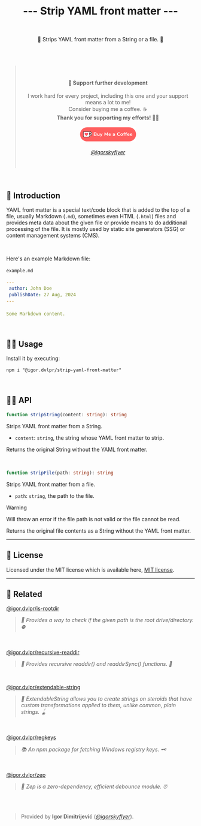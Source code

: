 <h1 align="center">--- Strip YAML front matter ---</h1>

<br>

<p align="center">
	🦓 Strips YAML front matter from a String or a file. 👾
</p>

<br>
<br>

<div align="center">
	<blockquote>
		<br>
		<h4>💖 Support further development</h4>
		<span>I work hard for every project, including this one and your support means a lot to me!
		<br>
		Consider buying me a coffee. ☕
		<br>
		<strong>Thank you for supporting my efforts! 🙏😊</strong></span>
		<br>
		<br>
		<a href="https://ko-fi.com/igorskyflyer" target="_blank"><img src="https://raw.githubusercontent.com/igorskyflyer/igorskyflyer/main/assets/ko-fi.png" alt="Donate to igorskyflyer" width="150"></a>
		<br>
		<br>
		<a href="https://github.com/igorskyflyer"><em>@igorskyflyer</em></a>
		<br>
		<br>
		<br>
	</blockquote>
</div>

<br>

## 🤔 Introduction

YAML front matter is a special text/code block that is added to the top of a file, usually Markdown (`.md`), sometimes even HTML (`.html`) files and provides meta data about the given file or provide means to do additional processing of the file. It is mostly used by static site generators (SSG) or content management systems (CMS).

<br>

Here's an example Markdown file:

`example.md`
```yaml
---
 author: John Doe
 publishDate: 27 Aug, 2024
---

Some Markdown content.
```

<br>

## 🕵🏼 Usage

Install it by executing:

```shell
npm i "@igor.dvlpr/strip-yaml-front-matter"
```

<br>

## 🤹🏼 API

```ts
function stripString(content: string): string
```

Strips YAML front matter from a String.

- `content`: `string`, the string whose YAML front matter to strip.  

Returns the original String without the YAML front matter.

<br>

```ts
function stripFile(path: string): string
```

Strips YAML front matter from a file.

- `path`: `string`, the path to the file.  

> [!WARNING]
> Will throw an error if the file path is not valid or the file cannot be read.  
 
Returns the original file contents as a String without the YAML front matter.

---

## 🪪 License

Licensed under the MIT license which is available here, [MIT license](https://github.com/igorskyflyer/npm-strip-yaml-front-matter/blob/main/LICENSE).

---

## 🧬 Related

[@igor.dvlpr/is-rootdir](https://www.npmjs.com/package/@igor.dvlpr/is-rootdir)

> _🔼 Provides a way to check if the given path is the root drive/directory. ⛔_

<br>

[@igor.dvlpr/recursive-readdir](https://www.npmjs.com/package/@igor.dvlpr/recursive-readdir)

> _📖 Provides recursive readdir() and readdirSync() functions. 📁_

<br>

[@igor.dvlpr/extendable-string](https://www.npmjs.com/package/@igor.dvlpr/extendable-string)

> _🦀 ExtendableString allows you to create strings on steroids that have custom transformations applied to them, unlike common, plain strings. 🪀_

<br>

[@igor.dvlpr/regkeys](https://www.npmjs.com/package/@igor.dvlpr/regkeys)

> _📚 An npm package for fetching Windows registry keys. 🗝_

<br>

[@igor.dvlpr/zep](https://www.npmjs.com/package/@igor.dvlpr/zep)

> _🧠 Zep is a zero-dependency, efficient debounce module. ⏰_

<br>
<br>

>
> Provided by **Igor Dimitrijević** ([*@igorskyflyer*](https://github.com/igorskyflyer/)).
>
